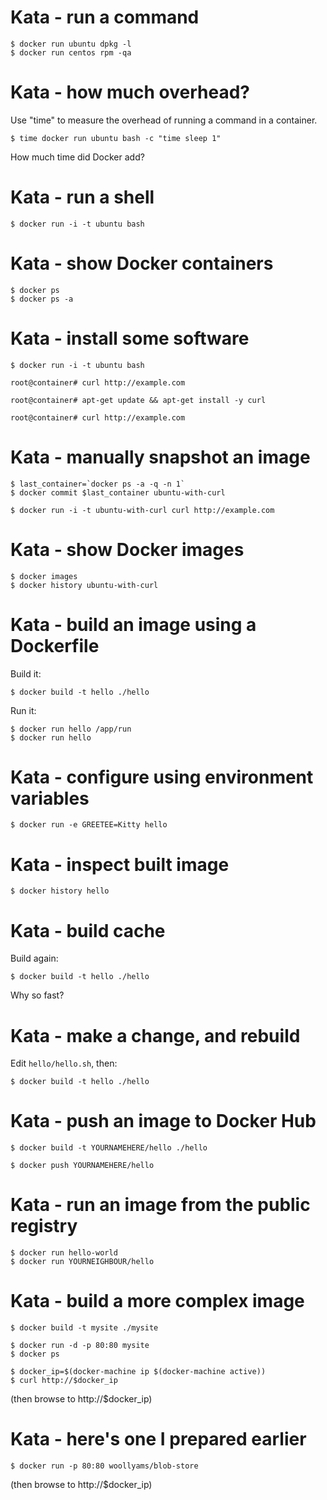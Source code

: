 # Kata - run a command

    $ docker run ubuntu dpkg -l
    $ docker run centos rpm -qa

# Kata - how much overhead?

Use "time" to measure the overhead of running a command in a container.

    $ time docker run ubuntu bash -c "time sleep 1"

How much time did Docker add?

# Kata - run a shell

    $ docker run -i -t ubuntu bash

# Kata - show Docker containers

    $ docker ps
    $ docker ps -a

# Kata - install some software

    $ docker run -i -t ubuntu bash

    root@container# curl http://example.com

    root@container# apt-get update && apt-get install -y curl

    root@container# curl http://example.com

# Kata - manually snapshot an image

    $ last_container=`docker ps -a -q -n 1`
    $ docker commit $last_container ubuntu-with-curl

    $ docker run -i -t ubuntu-with-curl curl http://example.com

# Kata - show Docker images

    $ docker images
    $ docker history ubuntu-with-curl

# Kata - build an image using a Dockerfile

Build it:

    $ docker build -t hello ./hello

Run it:

    $ docker run hello /app/run
    $ docker run hello

# Kata - configure using environment variables

    $ docker run -e GREETEE=Kitty hello

# Kata - inspect built image

    $ docker history hello

# Kata - build cache

Build again:

    $ docker build -t hello ./hello

Why so fast?

# Kata - make a change, and rebuild

Edit `hello/hello.sh`, then:

    $ docker build -t hello ./hello

# Kata - push an image to Docker Hub

    $ docker build -t YOURNAMEHERE/hello ./hello

    $ docker push YOURNAMEHERE/hello

# Kata - run an image from the public registry

    $ docker run hello-world
    $ docker run YOURNEIGHBOUR/hello

# Kata - build a more complex image

    $ docker build -t mysite ./mysite

    $ docker run -d -p 80:80 mysite
    $ docker ps

    $ docker_ip=$(docker-machine ip $(docker-machine active))
    $ curl http://$docker_ip

(then browse to http://$docker_ip)

# Kata - here's one I prepared earlier

    $ docker run -p 80:80 woollyams/blob-store

(then browse to http://$docker_ip)
